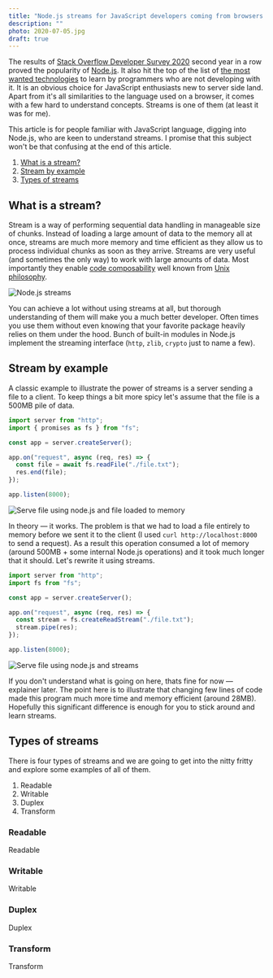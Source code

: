 ```yaml
---
title: "Node.js streams for JavaScript developers coming from browsers land"
description: ""
photo: 2020-07-05.jpg
draft: true
---
```


The results of [Stack Overflow Developer Survey 2020](https://insights.stackoverflow.com/survey/2020#technology-other-frameworks-libraries-and-tools) second year in a row proved the popularity of [Node.js](https://nodejs.org/). It also hit the top of the list of [the most wanted technologies](https://insights.stackoverflow.com/survey/2020#technology-most-loved-dreaded-and-wanted-other-frameworks-libraries-and-tools-wanted3) to learn by programmers who are not developing with it. It is an obvious choice for JavaScript enthusiasts new to server side land. Apart from it's all similarities to the language used on a browser, it comes with a few hard to understand concepts. Streams is one of them (at least it was for me).

This article is for people familiar with JavaScript language, digging into Node.js, who are keen to understand streams. I promise that this subject won't be that confusing at the end of this article.

1. [What is a stream?](#what-is-a-stream)
2. [Stream by example](#stream-by-example)
2. [Types of streams](#types-of-streams)

## What is a stream?

Stream is a way of performing sequential data handling in manageable size of chunks. Instead of loading a large amount of data to the memory all at once, streams are much more memory and time efficient as they allow us to process individual chunks as soon as they arrive. Streams are very useful (and sometimes the only way) to work with large amounts of data. Most importantly they enable  [code composability](https://en.wikipedia.org/wiki/Composability) well known from [Unix philosophy](https://en.wikipedia.org/wiki/Unix_philosophy).

![Node.js streams](/photos/2020-07-05-1.jpg)

You can achieve a lot without using streams at all, but thorough understanding of them will make you a much better developer. Often times you use them without even knowing that your favorite package heavily relies on them under the hood. Bunch of built-in modules in Node.js implement the streaming interface (`http`, `zlib`, `crypto` just to name a few).

## Stream by example

A classic example to illustrate the power of streams is a server sending a file to a client. To keep things a bit more spicy let's assume that the file is a 500MB pile of data.

```js
import server from "http";
import { promises as fs } from "fs";

const app = server.createServer();

app.on("request", async (req, res) => {
  const file = await fs.readFile("./file.txt");
  res.end(file);
});

app.listen(8000);
```

![Serve file using node.js and file loaded to memory](/photos/2020-07-05-2.jpg)

In theory — it works. The problem is that we had to load a file entirely to memory before we sent it to the client (I used `curl http://localhost:8000` to send a request). As a result this operation consumed a lot of memory (around 500MB + some internal Node.js operations) and it took much longer that it should. Let's rewrite it using streams.

```js
import server from "http";
import fs from "fs";

const app = server.createServer();

app.on("request", async (req, res) => {
  const stream = fs.createReadStream("./file.txt");
  stream.pipe(res);
});

app.listen(8000);
```

![Serve file using node.js and streams](/photos/2020-07-05-2.jpg)

If you don't understand what is going on here, thats fine for now — explainer later. The point here is to illustrate that changing few lines of code made this program much more time and memory efficient (around 28MB). Hopefully this significant difference is enough for you to stick around and learn streams.

## Types of streams

There is four types of streams and we are going to get into the nitty fritty and explore some examples of all of them.


1. Readable
2. Writable
3. Duplex
4. Transform

### Readable

Readable

### Writable

Writable

### Duplex

Duplex

### Transform

Transform

